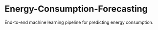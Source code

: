 # Energy-Consumption-Forecasting
End-to-end machine learning pipeline for predicting energy consumption.
